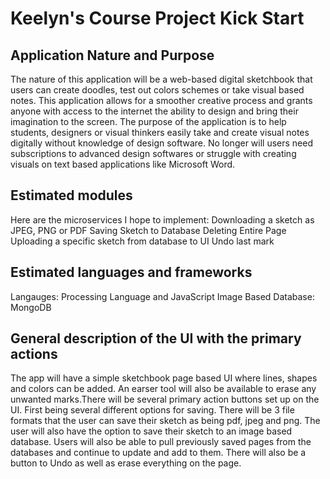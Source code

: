 # Keelyn's Course Project Kick Start
## Application Nature and Purpose
The nature of this application will be a web-based digital sketchbook that users can create doodles, test out colors schemes or take visual based notes. This application allows for a smoother creative process and grants anyone with access to the internet the ability to design and bring their imagination to the screen. The purpose of the application is  to help students, designers or visual thinkers easily take and create visual notes digitally without knowledge of design software. No longer will users need subscriptions to advanced design softwares or struggle with creating visuals on text based applications like Microsoft Word.
## Estimated modules
Here are the microservices I hope to implement:
Downloading a sketch as JPEG, PNG or PDF
Saving Sketch to Database
Deleting Entire Page
Uploading a specific sketch from database to UI
Undo last mark 
## Estimated languages and frameworks
Langauges: Processing Language and JavaScript
Image Based Database: MongoDB
## General description of the UI with the primary actions
The app will have a simple sketchbook page based UI where lines, shapes and colors can be added. An earser tool will also be available to erase any unwanted marks.There will be several primary action buttons set up on the UI. First being several different options for saving. There will be 3 file formats that the user can save their sketch as being pdf, jpeg and png. The user will also have the option to save their sketch to an image based database. Users will also be able to pull previously saved pages from the databases and continue to update and add to them. There will also be a button to Undo as well as erase everything on the page.  
